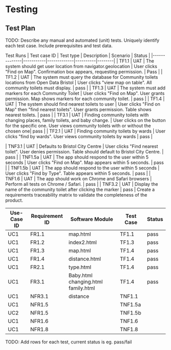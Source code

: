 # Testing

## Test Plan
TODO: Describe any manual and automated (unit) tests. Uniquely identify each test case. Include prerequisites and test data.

Test Runs
| Test case ID | Test type | Description | Scenario | Status |
|--------------|-----------|-------------|----------|--------|
| TF1.1        | UAT       | The system should get user location from navigator.geolocation | User clicks "Find on Map".
Confirmation box appears, requesting permission. | Pass  |
| TF1.2       | UAT       | The system must query the database for Community toilets locations from Open Data Bristol  | User clicks "view map on table". All community toilets must display. | pass  |
| TF1.3      | UAT       | The system must add markers for each Community Toilet | User clicks "Find on Map". User grants permission. Map shows markers for each community toilet. |  pass |
| TF1.4      | UAT       | The system should find nearest toilets to user | User clicks "Find on Map" then "find nearest toilets". User grants permission. Table shows nearest toilets. |  pass |
| TF3.1    | UAT       | Finding community toilets with changing places, family toilets, and baby change. | User clicks on the button for the specific one. User views community toilets with or without the chosen one|  pass |
| TF2.1   | UAT       | Finding community toilets by wards | User clicks "find by wards". User views community toilets by wards |  pass |

| TNF3.1    | UAT       | Defaults to Bristol City Centre | User clicks "Find nearest toilet". User denies permission. Table should default to Bristol City Centre. |  pass |
| TNF1.5a      | UAT       | The app should respond to the user within 5 seconds | User clicks "Find on Map". Map appears within 5 seconds. |  pass |
| TNF1.5b      | UAT       | The app should respond to the user within 5 seconds | User clicks "Find by Type". Table appears within 5 seconds. | pass  |
| TNF1.6       | UAT       | The app should work on Chrome and Safari browsers | Perform all tests on Chrome / Safari. |  pass  |
| TNF3.2      | UAT       |  Display the name of the community toilet after clicking the marker  |  pass |
Create a requirements traceability matrix to validate the completeness of the product.

| Use-Case ID | Requirement ID | Software Module| Test Case  | Status |
| ----------- | -------------- | -------------- |  --------- | ------ |
| UC1         | FR1.1          |   map.html     |  TF1.1     |    pass    |
| UC1         | FR1.2          |  index2.html   |  TF1.3     |      pass  |
| UC1         | FR1.3         |     map.html       |  TF1.4  |      pass  |
| UC1         | FR1.4         |  distance.html |  TF1.4     |   pass  |
| UC1         | FR2.1       |     type.html      |  TF1.4     |  pass   |
| UC1         | FR3.1   | Baby.html changing.html family.html      |  TF1.4     |  pass      |
| UC1         | NFR3.1         |    distance            |  TNF1.1    |        |
| UC1         | NFR1.5         |                |  TNF1.5a   |        |
| UC2         | NFR1.5         |                |   TNF1.5b  |        |
| UC1         | NFR1.6         |                |  TNF1.6    |        |
| UC1         | NFR1.8         |                |  TNF1.8    |        |
TODO: Add rows for each test, current status is eg. pass/fail
